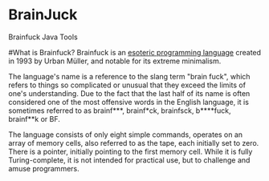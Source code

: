 # BrainJuck
Brainfuck Java Tools

#What is Brainfuck?
Brainfuck is an [esoteric programming language](https://en.wikipedia.org/wiki/Esoteric_programming_language) created in 1993 by Urban Müller, and notable for its extreme minimalism.

The language's name is a reference to the slang term "brain fuck", which refers to things so complicated or unusual that they exceed the limits of one's understanding. Due to the fact that the last half of its name is often considered one of the most offensive words in the English language, it is sometimes referred to as brainf\*\*\*, brainf\*ck, brainfsck, b\*\*\*\*fuck, brainf\*\*k or BF.

The language consists of only eight simple commands, operates on an array of memory cells, also referred to as the tape, each initially set to zero. There is a pointer, initially pointing to the first memory cell. While it is fully Turing-complete, it is not intended for practical use, but to challenge and amuse programmers.
